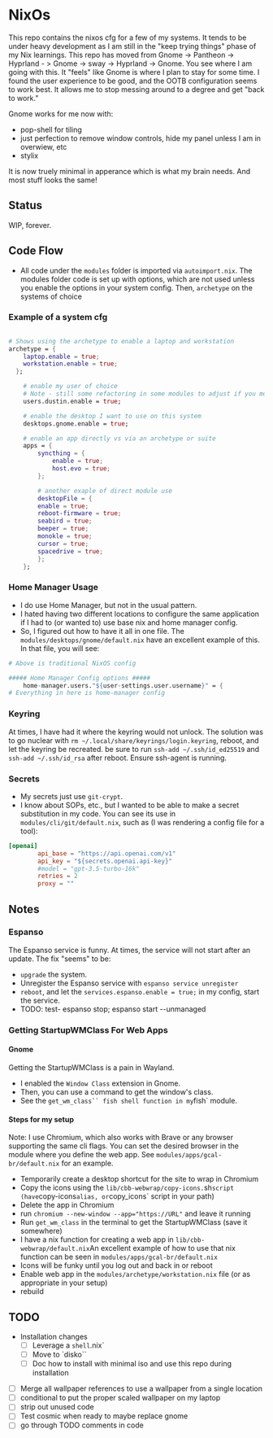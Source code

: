 # NixOs

This repo contains the nixos cfg for a few of my systems. It tends to be under heavy development as I am still in the "keep trying things" phase of my Nix learnings. This repo has moved from Gnome -> Pantheon -> Hyprland - > Gnome -> sway -> Hyprland -> Gnome. You see where I am going with this. It "feels" like Gnome is where I plan to stay for some time. I found the user experience to be good, and the OOTB configuration seems to work best. It allows me to stop messing around to a degree and get "back to work."

Gnome works for me now with:

- pop-shell for tiling
- just perfection to remove window controls, hide my panel unless I am in overwiew, etc
- stylix

It is now truely minimal in apperance which is what my brain needs. And most stuff looks the same!

## Status

WIP, forever.

## Code Flow

- All code under the `modules` folder is imported via `autoimport.nix`. The modules folder code is set up with options, which are not used unless you enable the options in your system config.
Then, `archetype` on the systems of choice

### Example of a system cfg

```nix

# Shows using the archetype to enable a laptop and workstation
archetype = {
    laptop.enable = true;
    workstation.enable = true;
  };

    # enable my user of choice
    # Note - still some refactoring in some modules to adjust if you move from a "dustin" user to an additional user or different user
    users.dustin.enable = true;

    # enable the desktop I want to use on this system
    desktops.gnome.enable = true;

    # enable an app directly vs via an archetype or suite
    apps = {
        syncthing = {
            enable = true;
            host.evo = true;
        };

        # another exaple of direct module use
        desktopFile = {
        enable = true;
        reboot-firmware = true;
        seabird = true;
        beeper = true;
        monokle = true;
        cursor = true;
        spacedrive = true;
        };
    };
```

### Home Manager Usage

- I do use Home Manager, but not in the usual pattern.
- I hated having two different locations to configure the same application if I had to (or wanted to) use base nix and home manager config.
- So, I figured out how to have it all in one file.
  The `modules/desktops/gnome/default.nix` have an excellent example of this. In that file, you will see:

```nix
# Above is traditional NixOS config

##### Home Manager Config options #####
    home-manager.users."${user-settings.user.username}" = {
# Everything in here is home-manager config
```

### Keyring

At times, I have had it where the keyring would not unlock. The solution was to go nuclear with `rm ~/.local/share/keyrings/login.keyring`, reboot, and let the keyring be recreated.
be sure to run `ssh-add ~/.ssh/id_ed25519` and `ssh-add ~/.ssh/id_rsa` after reboot. Ensure ssh-agent is running.

### Secrets

- My secrets just use `git-crypt`.
- I know about SOPs, etc., but I wanted to be able to make a secret substitution in my code.
  You can see its use in `modules/cli/git/default.nix`, such as (I was rendering a config file for a tool):

```toml
[openai]
        api_base = "https://api.openai.com/v1"
        api_key = "${secrets.openai.api-key}"
        #model = "gpt-3.5-turbo-16k"
        retries = 2
        proxy = ""
```

## Notes

### Espanso

The Espanso service is funny. At times, the service will not start after an update. The fix "seems" to be:

- `upgrade` the system.
- Unregister the Espanso service with `espanso service unregister`
- `reboot`, and let the `services.espanso.enable = true;` in my config, start the service.
- TODO: test- espanso stop; espanso start --unmanaged

### Getting StartupWMClass For Web Apps

#### Gnome

Getting the StartupWMClass is a pain in Wayland.

- I enabled the `Window Class` extension in Gnome.
- Then, you can use a command to get the window's class.
- See the `get_wm_class`` fish shell function in my`fish` module.

#### Steps for my setup

Note: I use Chromium, which also works with Brave or any browser supporting the same cli flags. You can set the desired browser in the module where you define the web app. See `modules/apps/gcal-br/default.nix` for an example.

- Temporarily create a desktop shortcut for the site to wrap in Chromium
- Copy the icons using the `lib/cbb-webwrap/copy-icons.`sh` script (have `copy-icons` alias, or `copy_icons` script in your path)
- Delete the app in Chromium
- run `chromium --new-window --app="https://URL"` and leave it running
- Run `get_wm_class` in the terminal to get the StartupWMClass (save it somewhere)
- I have a nix function for creating a web app in `lib/cbb-webwrap/default.nix`An excellent example of how to use that nix function can be seen in `modules/apps/gcal-br/default.nix`
- Icons will be funky until you log out and back in or reboot
- Enable web app in the `modules/archetype/workstation.nix` file (or as appropriate in your setup)
- rebuild

## TODO

- Installation changes
    - [ ] Leverage a `shell`.nix`
    - [ ] Move to `disko``
    - [ ] Doc how to install with minimal iso and use this repo during installation
- [ ] Merge all wallpaper references to use a wallpaper from a single location
- [ ] conditional to put the proper scaled wallpaper on my laptop
- [ ] strip out unused code
- [ ] Test cosmic when ready to maybe replace gnome
- [ ] go through TODO comments in code

